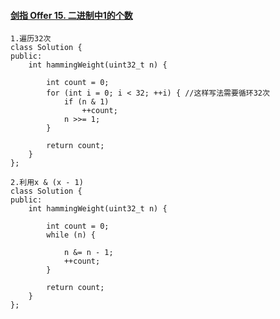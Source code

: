 #### [剑指 Offer 15. 二进制中1的个数](https://leetcode-cn.com/problems/er-jin-zhi-zhong-1de-ge-shu-lcof/)

```
1.遍历32次
class Solution {
public:
    int hammingWeight(uint32_t n) {
        
        int count = 0;
        for (int i = 0; i < 32; ++i) { //这样写法需要循环32次
            if (n & 1)
                ++count;
            n >>= 1; 
        }

        return count;
    }
};

2.利用x & (x - 1)
class Solution {
public:
    int hammingWeight(uint32_t n) {

        int count = 0;
        while (n) {

            n &= n - 1;
            ++count;
        }

        return count;
    }
};
```

